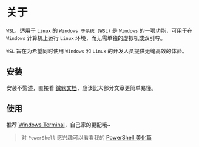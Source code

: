 # 关于

`WSL`，适用于 `Linux` 的 `Windows 子系统 (WSL)` 是 `Windows` 的一项功能，可用于在 `Windows` 计算机上运行 `Linux` 环境，而无需单独的虚拟机或双引导。

`WSL` 旨在为希望同时使用 `Windows` 和 `Linux` 的开发人员提供无缝高效的体验。

## 安装

安装不赘述，直接看 [微软文档](https://learn.microsoft.com/zh-cn/windows/wsl/install)，应该比大部分文章更简单易懂。

## 使用

推荐 [Windows Terminal](https://learn.microsoft.com/zh-cn/windows/terminal/)，自己家的更配哦~

> 对 `PowerShell` 感兴趣可以看看我的 [PowerShell 美化篇](../../else/tools/power-shell)